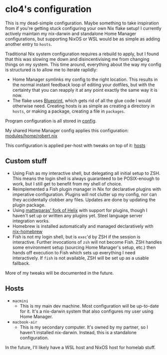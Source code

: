 # clo4's configuration

This is my dead-simple configuration. Maybe something to take inspiration from
if you're getting stuck configuring your own Nix flake setup! I currently
actively maintain my nix-darwin and standalone Home Manager configurations, but
supporting NixOS or WSL would be as simple as adding another entry to `hosts`.

Traditional Nix system configuration requires a rebuild to apply, but I found
that this was slowing me down and disincentivising me from changing things on my
system. This time around, everything about the way my config is structured is to
allow me to iterate raplidly:

- Home Manager symlinks my config to the right location. This results in the
  normal instant feedback loop of editing your dotfiles, but with the certainty
  that you can reapply it at any point exactly the same way it is now.
- The flake uses [Blueprint](https://github.com/numtide/blueprint), which gets
  rid of all the glue code I would otherwise need. Creating hosts is as simple
  as creating a directory in `hosts`, or making a package, creating a file in
  `packages`.

Program configuration is all stored in [config](/config).

My shared Home Manager config applies this configuration:
[modules/home/robert.nix](/modules/home/robert.nix)

This configuration is applied per-host with tweaks on top of it: [hosts](/hosts)

## Custom stuff

- Using Fish as my interactive shell, but delegating all initial setup to ZSH.
  This means the login shell is always guaranteed to be POSIX-enough to work,
  but I still get to benefit from my shell of choice.
- Reimplemented a Fish plugin manager in Nix for declarative plugins with
  imperative configuration. Plugins will not clutter up my config, nor can they
  accidentally clobber any files. Updates are done by updating the plugin
  package.
- Using
  [mattwparas' fork of Helix](https://github.com/mattwparas/helix/tree/steel-event-system)
  with support for plugins, though I haven't set up or written any plugins yet.
  Steel language server integration works.
- Homebrew is installed automatically and managed declaratively with
  [nix-homebrew](https://github.com/zhaofengli/nix-homebrew)
- Fish is not my login shell, but is `exec`'d by ZSH if the session is
  interactive. Further invocations of `zsh` will not become Fish. ZSH handles
  some environment setup (sourcing Home Manager's setup, etc.) then hands off
  execution to Fish which sets up everything I need interactively. If `fish` is
  not available, ZSH will be set up as a usable fallback.

More of my tweaks will be documented in the future.

## Hosts

- `macmini`
  - This is my main dev machine. Most configuration will be up-to-date for it.
    It's a nix-darwin system that also configures my user using Home Manager.
- `macbook-air`
  - This is my secondary computer. It's owned by my partner, so I haven't
    installed nix-darwin. Instead, this is a standalone configuration.

In the future, I'll likely have a WSL host and NixOS host for homelab stuff.
